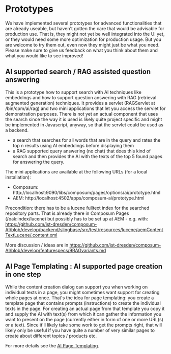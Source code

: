 # Prototypes

We have implemented several prototypes for advanced functionalities that are already useable, but haven't gotten the
care that would be advisable for production use. That is, they might not yet be well integrated into the UI yet, or
they would need some more optimization for production usage.
But you are welcome to try them out, even now they might just be what you need.
Please make sure to give us feedback on what you think about them and what you would like to see improved!

## AI supported search / RAG assisted question answering

This is a prototype how to support search with AI techniques like embeddings and how to support question answering with
RAG (retrieval augmented generation) techniques. It provides a servlet (RAGServlet at /bin/cpm/ai/rag) and two mini
applications that let you access the servlet for demonstration purposes. There is not yet an actual component that
uses the search since the way it is used is likely quite project specific and might be implemented in Javascript,
anyway, so that the servlet could be used as a backend.

- a search that searches for all words that are in the query and rates the top n results using AI embeddings before
  displaying them
- a RAG supported query answering (no chat) that does this kind of search and then provides the AI with the texts of the
  top 5 found pages for answering the query.

The mini applications are available at the following URLs (for a local installation):

- Composum: http://localhost:9090/libs/composum/pages/options/ai/prototype.html
- AEM: http://localhost:4502/apps/composum-ai/prototype.html

Precondition: there has to be a lucene fulltext index for the searched repository parts. That is already there in
Composum Pages (/oak:index/lucene) but possibly has to be set up at AEM - e.g. with:
https://github.com/ist-dresden/composum-AI/blob/develop/backend/slingbase/src/test/resources/lucene/aemContentTextLucene/.content.xml

More discussion / ideas are in
https://github.com/ist-dresden/composum-AI/blob/develop/featurespecs/9RAGvariants.md

## AI Page Templating : AI supported page creation in one step

While the content creation dialog can support you when working on individual texts in a page, you might sometimes
want support for creating whole pages at once. That's the idea for page templating: you create a template page that
contains prompts (instructions) to create the individual texts in the page. For creating an actual page from that
template you copy it and supply the AI with text(s) from which it can gather the information you want to present on the 
page (currently either in form of one or more URL(s) or a text).
Since it'll likely take some work to get the prompts right, that will likely only be useful if you have quite a
number of very similar pages to create about different topics / products etc.

For more details see the [AI Page Templating](aiPageTemplating.md).
